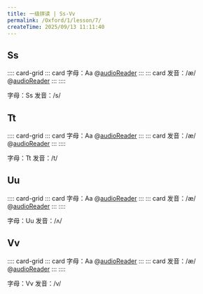 ```yaml
---
title: 一级拼读 | Ss-Vv
permalink: /Oxford/1/lesson/7/
createTime: 2025/09/13 11:11:40
---
```


## Ss

:::: card-grid
::: card
字母：Aa @[audioReader](/media-proxy/Oxford/lv1/letter/S.mp3)
:::
::: card
发音：/æ/ @[audioReader](/media-proxy/Oxford/lv1/sound/S.mp3)
:::
::::

<CardGrid>
<Card>字母：Ss</Card>
<Card>发音：/s/</Card>
</CardGrid>

<WordCardGrid 
  :words="[
    { word: 'ant', image: '/images/Oxford/ant.png' },
    { word: 'apple', image: '/images/Oxford/apple.png' },
    { word: 'alligator', image: '/images/Oxford/alligator.png' },
    { word: 'ax', image: '/images/Oxford/ax.png' }
  ]" 
  :cols="4" 
/>

<ArtPlayer
  src="/media-proxy/Oxford/lv1/video/S.mp4"
  fullscreen
/>

## Tt

:::: card-grid
::: card
字母：Aa @[audioReader](/media-proxy/Oxford/lv1/letter/T.mp3)
:::
::: card
发音：/æ/ @[audioReader](/media-proxy/Oxford/lv1/sound/T.mp3)
:::
::::

<CardGrid>
<Card>字母：Tt</Card>
<Card>发音：/t/</Card>
</CardGrid>

<WordCardGrid 
  :words="[
    { word: 'bed', image: '/images/Oxford/bed.png' },
    { word: 'bear', image: '/images/Oxford/bear.png' },
    { word: 'banana', image: '/images/Oxford/banana.png' },
    { word: 'bird', image: '/images/Oxford/bird.png' }
  ]" 
  :cols="4" 
/>

<ArtPlayer
  src="/media-proxy/Oxford/lv1/video/T.mp4"
  fullscreen
/>

## Uu

:::: card-grid
::: card
字母：Aa @[audioReader](/media-proxy/Oxford/lv1/letter/U.mp3)
:::
::: card
发音：/æ/ @[audioReader](/media-proxy/Oxford/lv1/sound/U.mp3)
:::
::::

<CardGrid>
<Card>字母：Uu</Card>
<Card>发音：/ʌ/</Card>
</CardGrid>

<WordCardGrid 
  :words="[
    { word: 'cat', image: '/images/Oxford/cat.png' },
    { word: 'cup', image: '/images/Oxford/cup.png' },
    { word: 'computer', image: '/images/Oxford/computer.png' },
    { word: 'car', image: '/images/Oxford/car.png' }
  ]" 
  :cols="4" 
/>

<ArtPlayer
  src="/media-proxy/Oxford/lv1/video/U.mp4"
  fullscreen
/>

## Vv

:::: card-grid
::: card
字母：Aa @[audioReader](/media-proxy/Oxford/lv1/letter/V.mp3)
:::
::: card
发音：/æ/ @[audioReader](/media-proxy/Oxford/lv1/sound/V.mp3)
:::
::::

<CardGrid>
<Card>字母：Vv</Card>
<Card>发音：/v/</Card>
</CardGrid>

<WordCardGrid 
  :words="[
    { word: 'cat', image: '/images/Oxford/cat.png' },
    { word: 'cup', image: '/images/Oxford/cup.png' },
    { word: 'computer', image: '/images/Oxford/computer.png' },
    { word: 'car', image: '/images/Oxford/car.png' }
  ]" 
  :cols="4" 
/>

<ArtPlayer
  src="/media-proxy/Oxford/lv1/video/V.mp4"
  fullscreen
/>